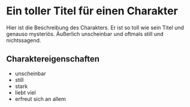 # Ein toller Titel für einen Charakter
Hier ist die Beschreibung des Charakters. Er ist so toll wie sein Titel und genauso mysteriös. Äußerlich unscheinbar und oftmals still und nichtssagend.
## Charaktereigenschaften
* unscheinbar
* still
* stark
* liebt viel
* erfreut sich an allem

